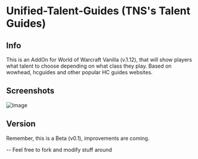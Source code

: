 # Unified-Talent-Guides (TNS's Talent Guides)
## Info
This is an AddOn for World of Warcraft Vanilla (v.1.12), that will show players what talent to choose depending on what class they play.
Based on wowhead, hcguides and other popular HC guides websites.

## Screenshots
![Image](https://github.com/user-attachments/assets/6488c8ad-6d74-4141-a0e5-180b6a68d05f)

## Version
Remember, this is a Beta (v0.1), improvements are coming.


-- Feel free to fork and modify stuff around
